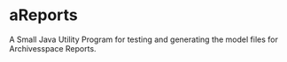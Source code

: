 aReports
============

A Small Java Utility Program for testing and generating the model files for Archivesspace Reports.


